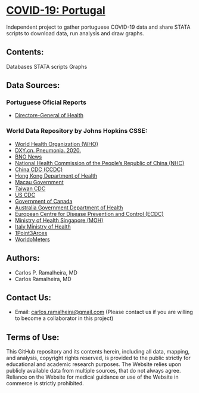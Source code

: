 # [COVID-19: Portugal](https://github.com/carlospramalheira/covid19)
Independent project to gather portuguese COVID-19 data and share STATA scripts to download data, run analysis and draw graphs.

## Contents:
Databases
STATA scripts
Graphs

## Data Sources:
### Portuguese Oficial Reports
* [Directore-General of Health](https://covid19.min-saude.pt/relatorio-de-situacao/)

### World Data Repository by Johns Hopkins CSSE:
* [World Health Organization (WHO)](https://www.who.int/)
* [DXY.cn. Pneumonia. 2020.](http://3g.dxy.cn/newh5/view/pneumonia)
* [BNO News](https://bnonews.com/index.php/2020/02/the-latest-coronavirus-cases/)
* [National Health Commission of the People’s Republic of China (NHC)](http://www.nhc.gov.cn/xcs/yqtb/list_gzbd.shtml)
* [China CDC (CCDC)](http://weekly.chinacdc.cn/news/TrackingtheEpidemic.htm)
* [Hong Kong Department of Health](https://www.chp.gov.hk/en/features/102465.html)
* [Macau Government](https://www.ssm.gov.mo/portal/)
* [Taiwan CDC](https://sites.google.com/cdc.gov.tw/2019ncov/taiwan?authuser=0)
* [US CDC](https://www.cdc.gov/coronavirus/2019-ncov/index.html)
* [Government of Canada](https://www.canada.ca/en/public-health/services/diseases/coronavirus.html)
* [Australia Government Department of Health](https://www.health.gov.au/news/coronavirus-update-at-a-glance)
* [European Centre for Disease Prevention and Control (ECDC)](https://www.ecdc.europa.eu/en/geographical-distribution-2019-ncov-cases)
* [Ministry of Health Singapore (MOH)](https://www.moh.gov.sg/covid-19)
* [Italy Ministry of Health](http://www.salute.gov.it/nuovocoronavirus)
* [1Point3Arces](https://coronavirus.1point3acres.com/en)
* [WorldoMeters](https://www.worldometers.info/coronavirus/)

## Authors:
* Carlos P. Ramalheira, MD
* Carlos Ramalheira, MD

## Contact Us:
* Email: carlos.ramalheira@gmail.com
(Please contact us if you are willing to become a collaborator in this project)

## Terms of Use:
This GitHub repository and its contents herein, including all data, mapping, and analysis, copyright rights reserved, is provided to the public strictly for educational and academic research purposes. The Website relies upon publicly available data from multiple sources, that do not always agree. Reliance on the Website for medical guidance or use of the Website in commerce is strictly prohibited.
